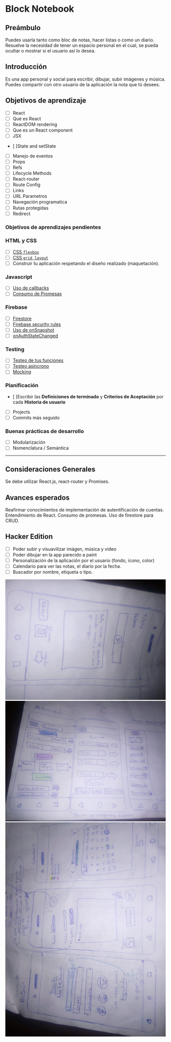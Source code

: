 # Block Notebook

## Preámbulo

 Puedes usarla tanto como bloc de notas, hacer listas o como un diario.  
Resuelve la necesidad de tener un espacio personal en el cual, se pueda ocultar o mostrar si el usuario así lo desea.

## Introducción

Es una app personal y social para escribir, dibujar, subir imágenes y música.
Puedes compartir con otro usuario de la aplicación la nota que tú desees.

## Objetivos de aprendizaje

* [ ] React
* [ ] Qué es React
* [ ] ReactDOM rendering
* [ ] Que es un React component
* [ ] JSX
* [ ]State and setState
* [ ] Manejo de eventos
* [ ] Props
* [ ] Refs
* [ ] Lifecycle Methods
* [ ] React-router
* [ ] Route Config
* [ ] Links
* [ ] URL Parametros
* [ ] Navegación programatica
* [ ] Rutas protegidas
* [ ] Redirect

### Objetivos de aprendizajes pendientes

### HTML y CSS

* [ ] [CSS `flexbox`](https://css-tricks.com/snippets/css/a-guide-to-flexbox/)  
* [ ] [CSS `grid layout`](https://css-tricks.com/snippets/css/complete-guide-grid/)  
* [ ] Construir tu aplicación respetando el diseño realizado (maquetación).

### Javascript

* [ ] [Uso de callbacks](https://developer.mozilla.org/es/docs/Glossary/Callback_function)
* [ ] [Consumo de Promesas](https://scotch.io/tutorials/javascript-promises-for-dummies#toc-consuming-promises)

### Firebase

* [ ] [Firestore](https://firebase.google.com/docs/firestore)
* [ ] [Firebase security rules](https://firebase.google.com/docs/rules)
* [ ] [Uso de onSnapshot](https://firebase.google.com/docs/firestore/query-data/listen)
* [ ] [onAuthStateChanged](https://firebase.google.com/docs/auth/web/start#set_an_authentication_state_observer_and_get_user_data)

### Testing

* [ ] [Testeo de tus funciones](https://jestjs.io/docs/es-ES/getting-started)
* [ ] [Testeo asíncrono](https://jestjs.io/docs/es-ES/asynchronous)
* [ ] [Mocking](https://jestjs.io/docs/es-ES/manual-mocks)

### Planificación

* [ ]Escribir las **Definiciones de terminado** y **Criterios de Aceptación** por cada **Historia de usuario**  
* [ ] Projects
* [ ] Commits más seguido

### Buenas prácticas de desarrollo

* [ ] Modularización
* [ ] Nomenclatura / Semántica

***

## Consideraciones Generales

Se debe utilizar React.js, react-router y Promises.

## Avances esperados

Reafirmar conocimientos de implementación de autentificación de cuentas.
Entendimiento de React.
Consumo de promesas.
Uso de firestore para CRUD.

## Hacker Edition

* [ ] Poder subir y visuavilizar imágen, música y vídeo
* [ ] Poder dibujar en la app parecido a paint
* [ ] Personalización de la aplicación por el usuario (fondo, ícono, color)
* [ ] Calendario para ver las notas, el diario por la fecha.
* [ ] Buscador por nombre, etiqueta o tipo.

![maquetado](images/maquetado.jpeg)
![maquetado](images/maquetado3.jpeg)
![maquetado](images/maquetado2.jpeg)

